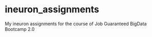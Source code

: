 # ineuron_assignments
My ineuron assignments for the course of Job Guaranteed BigData Bootcamp 2.0 
